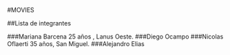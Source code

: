 #MOVIES

##Lista de integrantes

###Mariana Barcena 25 años , Lanus Oeste.
###Diego Ocampo
###Nicolas Oflaerti 35 años, San Miguel.
###Alejandro Elias